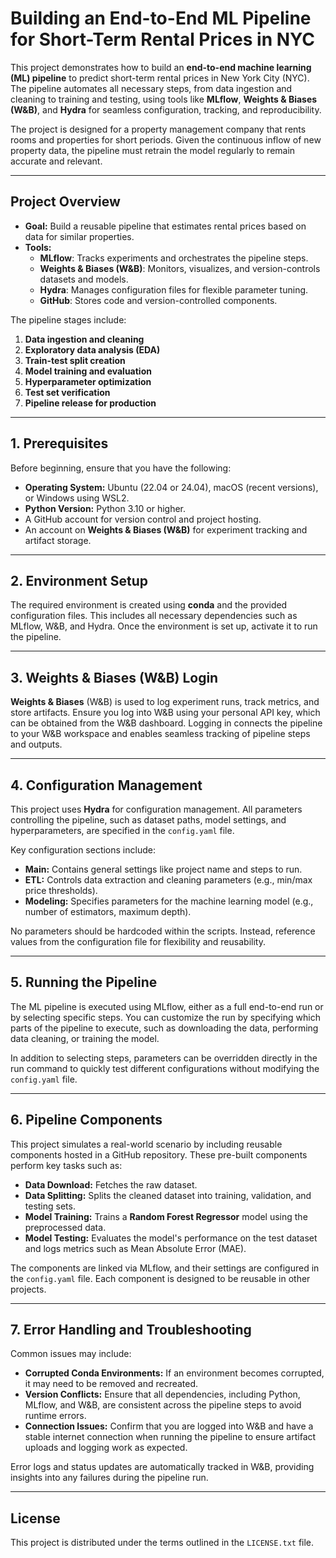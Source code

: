 # **Building an End-to-End ML Pipeline for Short-Term Rental Prices in NYC**

This project demonstrates how to build an **end-to-end machine learning (ML) pipeline** to predict short-term rental prices in New York City (NYC). The pipeline automates all necessary steps, from data ingestion and cleaning to training and testing, using tools like **MLflow**, **Weights & Biases (W&B)**, and **Hydra** for seamless configuration, tracking, and reproducibility.

The project is designed for a property management company that rents rooms and properties for short periods. Given the continuous inflow of new property data, the pipeline must retrain the model regularly to remain accurate and relevant.

---

## **Project Overview**

- **Goal:** Build a reusable pipeline that estimates rental prices based on data for similar properties.
- **Tools:**  
  - **MLflow**: Tracks experiments and orchestrates the pipeline steps.
  - **Weights & Biases (W&B)**: Monitors, visualizes, and version-controls datasets and models.
  - **Hydra**: Manages configuration files for flexible parameter tuning.
  - **GitHub**: Stores code and version-controlled components.
  
The pipeline stages include:
1. **Data ingestion and cleaning**
2. **Exploratory data analysis (EDA)**
3. **Train-test split creation**
4. **Model training and evaluation**
5. **Hyperparameter optimization**
6. **Test set verification**
7. **Pipeline release for production**

---

## **1. Prerequisites**

Before beginning, ensure that you have the following:

- **Operating System:** Ubuntu (22.04 or 24.04), macOS (recent versions), or Windows using WSL2.
- **Python Version:** Python 3.10 or higher.
- A GitHub account for version control and project hosting.
- An account on **Weights & Biases (W&B)** for experiment tracking and artifact storage.

---

## **2. Environment Setup**

The required environment is created using **conda** and the provided configuration files. This includes all necessary dependencies such as MLflow, W&B, and Hydra. Once the environment is set up, activate it to run the pipeline.

---

## **3. Weights & Biases (W&B) Login**

**Weights & Biases** (W&B) is used to log experiment runs, track metrics, and store artifacts. Ensure you log into W&B using your personal API key, which can be obtained from the W&B dashboard. Logging in connects the pipeline to your W&B workspace and enables seamless tracking of pipeline steps and outputs.

---

## **4. Configuration Management**

This project uses **Hydra** for configuration management. All parameters controlling the pipeline, such as dataset paths, model settings, and hyperparameters, are specified in the `config.yaml` file. 

Key configuration sections include:
- **Main:** Contains general settings like project name and steps to run.
- **ETL:** Controls data extraction and cleaning parameters (e.g., min/max price thresholds).
- **Modeling:** Specifies parameters for the machine learning model (e.g., number of estimators, maximum depth).
  
No parameters should be hardcoded within the scripts. Instead, reference values from the configuration file for flexibility and reusability.

---

## **5. Running the Pipeline**

The ML pipeline is executed using MLflow, either as a full end-to-end run or by selecting specific steps. You can customize the run by specifying which parts of the pipeline to execute, such as downloading the data, performing data cleaning, or training the model. 

In addition to selecting steps, parameters can be overridden directly in the run command to quickly test different configurations without modifying the `config.yaml` file.

---

## **6. Pipeline Components**

This project simulates a real-world scenario by including reusable components hosted in a GitHub repository. These pre-built components perform key tasks such as:
- **Data Download:** Fetches the raw dataset.
- **Data Splitting:** Splits the cleaned dataset into training, validation, and testing sets.
- **Model Training:** Trains a **Random Forest Regressor** model using the preprocessed data.
- **Model Testing:** Evaluates the model's performance on the test dataset and logs metrics such as Mean Absolute Error (MAE).

The components are linked via MLflow, and their settings are configured in the `config.yaml` file. Each component is designed to be reusable in other projects.

---

## **7. Error Handling and Troubleshooting**

Common issues may include:
- **Corrupted Conda Environments:** If an environment becomes corrupted, it may need to be removed and recreated.
- **Version Conflicts:** Ensure that all dependencies, including Python, MLflow, and W&B, are consistent across the pipeline steps to avoid runtime errors.
- **Connection Issues:** Confirm that you are logged into W&B and have a stable internet connection when running the pipeline to ensure artifact uploads and logging work as expected.

Error logs and status updates are automatically tracked in W&B, providing insights into any failures during the pipeline run.

---

## **License**

This project is distributed under the terms outlined in the `LICENSE.txt` file.
